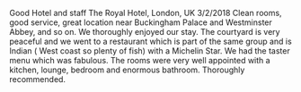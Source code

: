  Good Hotel and staff
 The Royal Hotel, London, UK
 3/2/2018
 Clean rooms, good service, great location near Buckingham Palace and Westminster Abbey, 
 and so on. We thoroughly enjoyed our stay. The courtyard is very peaceful and we went to
 a restaurant which is part of the same group and is Indian ( West coast so plenty of fish)
 with a Michelin Star. We had the taster menu which was fabulous. The rooms were very well appointed
 with a kitchen, lounge, bedroom and enormous bathroom. Thoroughly recommended.

